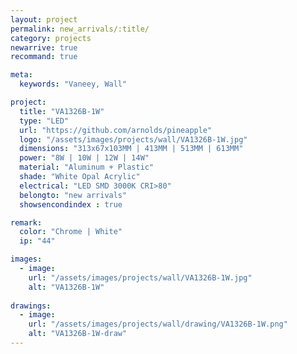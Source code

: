 ```yaml
---
layout: project
permalink: new_arrivals/:title/
category: projects
newarrive: true
recommand: true

meta:
  keywords: "Vaneey, Wall"

project:
  title: "VA1326B-1W"
  type: "LED"
  url: "https://github.com/arnolds/pineapple"
  logo: "/assets/images/projects/wall/VA1326B-1W.jpg"
  dimensions: "313x67x103MM | 413MM | 513MM | 613MM"
  power: "8W | 10W | 12W | 14W"
  material: "Aluminum + Plastic"
  shade: "White Opal Acrylic"
  electrical: "LED SMD 3000K CRI>80"
  belongto: "new arrivals"
  showsencondindex : true

remark:
  color: "Chrome | White"
  ip: "44"

images:
  - image:
    url: "/assets/images/projects/wall/VA1326B-1W.jpg"
    alt: "VA1326B-1W"
    
drawings:
  - image:
    url: "/assets/images/projects/wall/drawing/VA1326B-1W.png"
    alt: "VA1326B-1W-draw"
---
```


